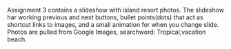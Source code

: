 Assignment 3 contains a slideshow with island resort photos.
The slideshow har working previous and next buttons, bullet points(dots) that act as shortcut links to images, and a small animation for when you change slide. Photos are pulled from Google Images, searchword: Tropical,vacation beach.